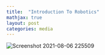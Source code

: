 ```yaml
---
title:  "Introduction To Robotics"
mathjax: true
layout: post
categories: media
---
```


![Screenshot 2021-08-06 225509](https://user-images.githubusercontent.com/84153348/128553503-bcfed823-bfb3-43db-b08c-f175dd7dbc18.jpg)
